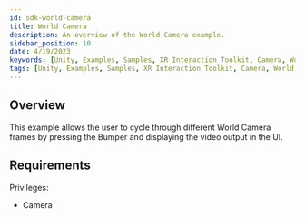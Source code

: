 ```yaml
---
id: sdk-world-camera
title: World Camera
description: An overview of the World Camera example.
sidebar_position: 10
date: 4/19/2023
keywords: [Unity, Examples, Samples, XR Interaction Toolkit, Camera, World Camera]
tags: [Unity, Examples, Samples, XR Interaction Toolkit, Camera, World Camera]
---
```



## Overview

This example allows the user to cycle through different World Camera frames by pressing the Bumper and displaying the video output in the UI.

## Requirements

Privileges:

- Camera
